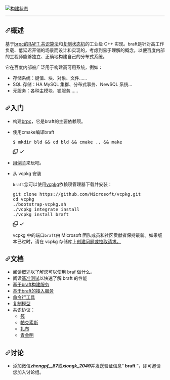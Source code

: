 <div class="Box-sc-g0xbh4-0 bJMeLZ js-snippet-clipboard-copy-unpositioned" data-hpc="true"><article class="markdown-body entry-content container-lg" itemprop="text"><p dir="auto"><a href="https://travis-ci.org/baidu/braft" rel="nofollow"><img src="https://camo.githubusercontent.com/73418172bb5720b5f437fb37d0695146a4596fc72d715a6e9bc7868098bf656c/68747470733a2f2f7472617669732d63692e6f72672f62616964752f62726166742e7376673f6272616e63683d6d6173746572" alt="构建状态" data-canonical-src="https://travis-ci.org/baidu/braft.svg?branch=master" style="max-width: 100%;"></a></p>
<hr>
<h1 tabindex="-1" dir="auto"><a id="user-content-overview" class="anchor" aria-hidden="true" tabindex="-1" href="#overview"><svg class="octicon octicon-link" viewBox="0 0 16 16" version="1.1" width="16" height="16" aria-hidden="true"><path d="m7.775 3.275 1.25-1.25a3.5 3.5 0 1 1 4.95 4.95l-2.5 2.5a3.5 3.5 0 0 1-4.95 0 .751.751 0 0 1 .018-1.042.751.751 0 0 1 1.042-.018 1.998 1.998 0 0 0 2.83 0l2.5-2.5a2.002 2.002 0 0 0-2.83-2.83l-1.25 1.25a.751.751 0 0 1-1.042-.018.751.751 0 0 1-.018-1.042Zm-4.69 9.64a1.998 1.998 0 0 0 2.83 0l1.25-1.25a.751.751 0 0 1 1.042.018.751.751 0 0 1 .018 1.042l-1.25 1.25a3.5 3.5 0 1 1-4.95-4.95l2.5-2.5a3.5 3.5 0 0 1 4.95 0 .751.751 0 0 1-.018 1.042.751.751 0 0 1-1.042.018 1.998 1.998 0 0 0-2.83 0l-2.5 2.5a1.998 1.998 0 0 0 0 2.83Z"></path></svg></a><font style="vertical-align: inherit;"><font style="vertical-align: inherit;">概述</font></font></h1>
<p dir="auto"><font style="vertical-align: inherit;"><font style="vertical-align: inherit;">基于</font><a href="https://github.com/brpc/brpc"><font style="vertical-align: inherit;">brpc的</font></a></font><a href="https://raft.github.io/" rel="nofollow"><font style="vertical-align: inherit;"><font style="vertical-align: inherit;">RAFT 共识算法</font></font></a><font style="vertical-align: inherit;"><font style="vertical-align: inherit;">和</font></font><a href="https://en.wikipedia.org/wiki/State_machine_replication" rel="nofollow"><font style="vertical-align: inherit;"><font style="vertical-align: inherit;">复制状态机</font></font></a><font style="vertical-align: inherit;"><font style="vertical-align: inherit;">的工业级 C++ 实现</font><font style="vertical-align: inherit;">。</font><font style="vertical-align: inherit;">braft是针对高工作负载、低延迟开销的场景而设计和实现的，考虑到易于理解的概念，以便百度内部的工程师能够独立、正确地构建自己的分布式系统。</font></font><a href="https://github.com/brpc/brpc"><font style="vertical-align: inherit;"></font></a><font style="vertical-align: inherit;"></font></p>
<p dir="auto"><font style="vertical-align: inherit;"><font style="vertical-align: inherit;">它在百度内部被广泛用于构建高可用系统，例如：</font></font></p>
<ul dir="auto">
<li><font style="vertical-align: inherit;"><font style="vertical-align: inherit;">存储系统：键值、块、对象、文件......</font></font></li>
<li><font style="vertical-align: inherit;"><font style="vertical-align: inherit;">SQL 存储：HA MySQL 集群、分布式事务、NewSQL 系统...</font></font></li>
<li><font style="vertical-align: inherit;"><font style="vertical-align: inherit;">元服务：各种主模块、锁服务……</font></font></li>
</ul>
<h1 tabindex="-1" dir="auto"><a id="user-content-getting-started" class="anchor" aria-hidden="true" tabindex="-1" href="#getting-started"><svg class="octicon octicon-link" viewBox="0 0 16 16" version="1.1" width="16" height="16" aria-hidden="true"><path d="m7.775 3.275 1.25-1.25a3.5 3.5 0 1 1 4.95 4.95l-2.5 2.5a3.5 3.5 0 0 1-4.95 0 .751.751 0 0 1 .018-1.042.751.751 0 0 1 1.042-.018 1.998 1.998 0 0 0 2.83 0l2.5-2.5a2.002 2.002 0 0 0-2.83-2.83l-1.25 1.25a.751.751 0 0 1-1.042-.018.751.751 0 0 1-.018-1.042Zm-4.69 9.64a1.998 1.998 0 0 0 2.83 0l1.25-1.25a.751.751 0 0 1 1.042.018.751.751 0 0 1 .018 1.042l-1.25 1.25a3.5 3.5 0 1 1-4.95-4.95l2.5-2.5a3.5 3.5 0 0 1 4.95 0 .751.751 0 0 1-.018 1.042.751.751 0 0 1-1.042.018 1.998 1.998 0 0 0-2.83 0l-2.5 2.5a1.998 1.998 0 0 0 0 2.83Z"></path></svg></a><font style="vertical-align: inherit;"><font style="vertical-align: inherit;">入门</font></font></h1>
<ul dir="auto">
<li>
<p dir="auto"><font style="vertical-align: inherit;"><font style="vertical-align: inherit;">构建</font></font><a href="https://github.com/brpc/brpc/blob/master/docs/cn/getting_started.md"><font style="vertical-align: inherit;"><font style="vertical-align: inherit;">brpc</font></font></a><font style="vertical-align: inherit;"><font style="vertical-align: inherit;">，它是braft的主要依赖项。</font></font></p>
</li>
<li>
<p dir="auto"><font style="vertical-align: inherit;"><font style="vertical-align: inherit;">使用cmake编译braft</font></font></p>
<div class="highlight highlight-source-shell notranslate position-relative overflow-auto" dir="auto"><pre>$ mkdir bld <span class="pl-k">&amp;&amp;</span> <span class="pl-c1">cd</span> bld <span class="pl-k">&amp;&amp;</span> cmake .. <span class="pl-k">&amp;&amp;</span> make</pre><div class="zeroclipboard-container">
    <clipboard-copy aria-label="Copy" class="ClipboardButton btn btn-invisible js-clipboard-copy m-2 p-0 tooltipped-no-delay d-flex flex-justify-center flex-items-center" data-copy-feedback="Copied!" data-tooltip-direction="w" value="$ mkdir bld &amp;&amp; cd bld &amp;&amp; cmake .. &amp;&amp; make" tabindex="0" role="button">
      <svg aria-hidden="true" height="16" viewBox="0 0 16 16" version="1.1" width="16" data-view-component="true" class="octicon octicon-copy js-clipboard-copy-icon">
    <path d="M0 6.75C0 5.784.784 5 1.75 5h1.5a.75.75 0 0 1 0 1.5h-1.5a.25.25 0 0 0-.25.25v7.5c0 .138.112.25.25.25h7.5a.25.25 0 0 0 .25-.25v-1.5a.75.75 0 0 1 1.5 0v1.5A1.75 1.75 0 0 1 9.25 16h-7.5A1.75 1.75 0 0 1 0 14.25Z"></path><path d="M5 1.75C5 .784 5.784 0 6.75 0h7.5C15.216 0 16 .784 16 1.75v7.5A1.75 1.75 0 0 1 14.25 11h-7.5A1.75 1.75 0 0 1 5 9.25Zm1.75-.25a.25.25 0 0 0-.25.25v7.5c0 .138.112.25.25.25h7.5a.25.25 0 0 0 .25-.25v-7.5a.25.25 0 0 0-.25-.25Z"></path>
</svg>
      <svg aria-hidden="true" height="16" viewBox="0 0 16 16" version="1.1" width="16" data-view-component="true" class="octicon octicon-check js-clipboard-check-icon color-fg-success d-none">
    <path d="M13.78 4.22a.75.75 0 0 1 0 1.06l-7.25 7.25a.75.75 0 0 1-1.06 0L2.22 9.28a.751.751 0 0 1 .018-1.042.751.751 0 0 1 1.042-.018L6 10.94l6.72-6.72a.75.75 0 0 1 1.06 0Z"></path>
</svg>
    </clipboard-copy>
  </div></div>
</li>
<li>
<p dir="auto"><font style="vertical-align: inherit;"></font><a href="/baidu/braft/blob/master/example"><font style="vertical-align: inherit;"><font style="vertical-align: inherit;">用例子</font></font></a><font style="vertical-align: inherit;"><font style="vertical-align: inherit;">来玩吧</font><font style="vertical-align: inherit;">。</font></font></p>
</li>
<li>
<p dir="auto"><font style="vertical-align: inherit;"><font style="vertical-align: inherit;">从 vcpkg 安装</font></font></p>
<p dir="auto"><font style="vertical-align: inherit;"></font><code>braft</code><font style="vertical-align: inherit;"><font style="vertical-align: inherit;">您可以使用</font></font><a href="https://github.com/Microsoft/vcpkg"><font style="vertical-align: inherit;"><font style="vertical-align: inherit;">vcpkg</font></font></a><font style="vertical-align: inherit;"><font style="vertical-align: inherit;">依赖项管理器下载并安装</font><font style="vertical-align: inherit;">：</font></font></p>
<div class="highlight highlight-source-shell notranslate position-relative overflow-auto" dir="auto"><pre>git clone https://github.com/Microsoft/vcpkg.git
<span class="pl-c1">cd</span> vcpkg
./bootstrap-vcpkg.sh
./vcpkg integrate install
./vcpkg install braft</pre><div class="zeroclipboard-container">
    <clipboard-copy aria-label="Copy" class="ClipboardButton btn btn-invisible js-clipboard-copy m-2 p-0 tooltipped-no-delay d-flex flex-justify-center flex-items-center" data-copy-feedback="Copied!" data-tooltip-direction="w" value="git clone https://github.com/Microsoft/vcpkg.git
cd vcpkg
./bootstrap-vcpkg.sh
./vcpkg integrate install
./vcpkg install braft" tabindex="0" role="button">
      <svg aria-hidden="true" height="16" viewBox="0 0 16 16" version="1.1" width="16" data-view-component="true" class="octicon octicon-copy js-clipboard-copy-icon">
    <path d="M0 6.75C0 5.784.784 5 1.75 5h1.5a.75.75 0 0 1 0 1.5h-1.5a.25.25 0 0 0-.25.25v7.5c0 .138.112.25.25.25h7.5a.25.25 0 0 0 .25-.25v-1.5a.75.75 0 0 1 1.5 0v1.5A1.75 1.75 0 0 1 9.25 16h-7.5A1.75 1.75 0 0 1 0 14.25Z"></path><path d="M5 1.75C5 .784 5.784 0 6.75 0h7.5C15.216 0 16 .784 16 1.75v7.5A1.75 1.75 0 0 1 14.25 11h-7.5A1.75 1.75 0 0 1 5 9.25Zm1.75-.25a.25.25 0 0 0-.25.25v7.5c0 .138.112.25.25.25h7.5a.25.25 0 0 0 .25-.25v-7.5a.25.25 0 0 0-.25-.25Z"></path>
</svg>
      <svg aria-hidden="true" height="16" viewBox="0 0 16 16" version="1.1" width="16" data-view-component="true" class="octicon octicon-check js-clipboard-check-icon color-fg-success d-none">
    <path d="M13.78 4.22a.75.75 0 0 1 0 1.06l-7.25 7.25a.75.75 0 0 1-1.06 0L2.22 9.28a.751.751 0 0 1 .018-1.042.751.751 0 0 1 1.042-.018L6 10.94l6.72-6.72a.75.75 0 0 1 1.06 0Z"></path>
</svg>
    </clipboard-copy>
  </div></div>
<p dir="auto"><font style="vertical-align: inherit;"><font style="vertical-align: inherit;">vcpkg 中的端口</font></font><code>braft</code><font style="vertical-align: inherit;"><font style="vertical-align: inherit;">由 Microsoft 团队成员和社区贡献者保持最新。</font><font style="vertical-align: inherit;">如果版本已过时，请</font><font style="vertical-align: inherit;">在 vcpkg 存储库上</font></font><a href="https://github.com/Microsoft/vcpkg"><font style="vertical-align: inherit;"><font style="vertical-align: inherit;">创建问题或拉取请求。</font></font></a><font style="vertical-align: inherit;"></font></p>
</li>
</ul>
<h1 tabindex="-1" dir="auto"><a id="user-content-docs" class="anchor" aria-hidden="true" tabindex="-1" href="#docs"><svg class="octicon octicon-link" viewBox="0 0 16 16" version="1.1" width="16" height="16" aria-hidden="true"><path d="m7.775 3.275 1.25-1.25a3.5 3.5 0 1 1 4.95 4.95l-2.5 2.5a3.5 3.5 0 0 1-4.95 0 .751.751 0 0 1 .018-1.042.751.751 0 0 1 1.042-.018 1.998 1.998 0 0 0 2.83 0l2.5-2.5a2.002 2.002 0 0 0-2.83-2.83l-1.25 1.25a.751.751 0 0 1-1.042-.018.751.751 0 0 1-.018-1.042Zm-4.69 9.64a1.998 1.998 0 0 0 2.83 0l1.25-1.25a.751.751 0 0 1 1.042.018.751.751 0 0 1 .018 1.042l-1.25 1.25a3.5 3.5 0 1 1-4.95-4.95l2.5-2.5a3.5 3.5 0 0 1 4.95 0 .751.751 0 0 1-.018 1.042.751.751 0 0 1-1.042.018 1.998 1.998 0 0 0-2.83 0l-2.5 2.5a1.998 1.998 0 0 0 0 2.83Z"></path></svg></a><font style="vertical-align: inherit;"><font style="vertical-align: inherit;">文档</font></font></h1>
<ul dir="auto">
<li><font style="vertical-align: inherit;"><font style="vertical-align: inherit;">阅读</font></font><a href="/baidu/braft/blob/master/docs/cn/overview.md"><font style="vertical-align: inherit;"><font style="vertical-align: inherit;">概述</font></font></a><font style="vertical-align: inherit;"><font style="vertical-align: inherit;">以了解您可以使用 braf 做什么。</font></font></li>
<li><font style="vertical-align: inherit;"><font style="vertical-align: inherit;">阅读</font></font><a href="/baidu/braft/blob/master/docs/cn/benchmark.md"><font style="vertical-align: inherit;"><font style="vertical-align: inherit;">基准测试</font></font></a><font style="vertical-align: inherit;"><font style="vertical-align: inherit;">以快速了解 braft 的性能</font></font></li>
<li><a href="/baidu/braft/blob/master/docs/cn/server.md"><font style="vertical-align: inherit;"><font style="vertical-align: inherit;">基于braft构建服务</font></font></a></li>
<li><a href="/baidu/braft/blob/master/docs/cn/client.md"><font style="vertical-align: inherit;"><font style="vertical-align: inherit;">基于braft的接入服务</font></font></a></li>
<li><a href="/baidu/braft/blob/master/docs/cn/cli.md"><font style="vertical-align: inherit;"><font style="vertical-align: inherit;">命令行工具</font></font></a></li>
<li><a href="/baidu/braft/blob/master/docs/cn/replication.md"><font style="vertical-align: inherit;"><font style="vertical-align: inherit;">复制模型</font></font></a></li>
<li><font style="vertical-align: inherit;"><font style="vertical-align: inherit;">共识协议：
</font></font><ul dir="auto">
<li><a href="/baidu/braft/blob/master/docs/cn/raft_protocol.md"><font style="vertical-align: inherit;"><font style="vertical-align: inherit;">筏</font></font></a></li>
<li><a href="/baidu/braft/blob/master/docs/cn/paxos_protocol.md"><font style="vertical-align: inherit;"><font style="vertical-align: inherit;">帕克索斯</font></font></a></li>
<li><a href="/baidu/braft/blob/master/docs/cn/zab_protocol.md"><font style="vertical-align: inherit;"><font style="vertical-align: inherit;">扎布</font></font></a></li>
<li><a href="/baidu/braft/blob/master/docs/cn/qjm.md"><font style="vertical-align: inherit;"><font style="vertical-align: inherit;">青金明</font></font></a></li>
</ul>
</li>
</ul>
<h1 tabindex="-1" dir="auto"><a id="user-content-discussion" class="anchor" aria-hidden="true" tabindex="-1" href="#discussion"><svg class="octicon octicon-link" viewBox="0 0 16 16" version="1.1" width="16" height="16" aria-hidden="true"><path d="m7.775 3.275 1.25-1.25a3.5 3.5 0 1 1 4.95 4.95l-2.5 2.5a3.5 3.5 0 0 1-4.95 0 .751.751 0 0 1 .018-1.042.751.751 0 0 1 1.042-.018 1.998 1.998 0 0 0 2.83 0l2.5-2.5a2.002 2.002 0 0 0-2.83-2.83l-1.25 1.25a.751.751 0 0 1-1.042-.018.751.751 0 0 1-.018-1.042Zm-4.69 9.64a1.998 1.998 0 0 0 2.83 0l1.25-1.25a.751.751 0 0 1 1.042.018.751.751 0 0 1 .018 1.042l-1.25 1.25a3.5 3.5 0 1 1-4.95-4.95l2.5-2.5a3.5 3.5 0 0 1 4.95 0 .751.751 0 0 1-.018 1.042.751.751 0 0 1-1.042.018 1.998 1.998 0 0 0-2.83 0l-2.5 2.5a1.998 1.998 0 0 0 0 2.83Z"></path></svg></a><font style="vertical-align: inherit;"><font style="vertical-align: inherit;">讨论</font></font></h1>
<ul dir="auto">
<li><font style="vertical-align: inherit;"><font style="vertical-align: inherit;">添加微信</font></font><em><strong><font style="vertical-align: inherit;"><font style="vertical-align: inherit;">zhengpf__87</font></font></strong></em><font style="vertical-align: inherit;"><font style="vertical-align: inherit;">或</font></font><em><strong><font style="vertical-align: inherit;"><font style="vertical-align: inherit;">xiongk_2049</font></font></strong></em><font style="vertical-align: inherit;"><font style="vertical-align: inherit;">并发送验证信息“ </font></font><strong><font style="vertical-align: inherit;"><font style="vertical-align: inherit;">braft</font></font></strong><font style="vertical-align: inherit;"><font style="vertical-align: inherit;"> ”，即可邀请您加入讨论组。</font></font></li>
</ul>
</article></div>
